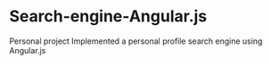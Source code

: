 # Search-engine-Angular.js

Personal project
Implemented a personal profile search engine using Angular.js

